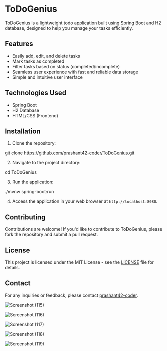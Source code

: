 # ToDoGenius

ToDoGenius is a lightweight todo application built using Spring Boot and H2 database, designed to help you manage your tasks efficiently.

## Features

- Easily add, edit, and delete tasks
- Mark tasks as completed
- Filter tasks based on status (completed/incomplete)
- Seamless user experience with fast and reliable data storage
- Simple and intuitive user interface

## Technologies Used

- Spring Boot
- H2 Database
- HTML/CSS (Frontend)

## Installation

1. Clone the repository:

git clone https://github.com/prashant42-coder/ToDoGenius.git

2. Navigate to the project directory:

cd ToDoGenius

3. Run the application:

./mvnw spring-boot:run


4. Access the application in your web browser at `http://localhost:8080`.

## Contributing

Contributions are welcome! If you'd like to contribute to ToDoGenius, please fork the repository and submit a pull request.

## License

This project is licensed under the MIT License - see the [LICENSE](LICENSE) file for details.

## Contact

For any inquiries or feedback, please contact [prashant42-coder](prashantnawale002@gmail.com).


![Screenshot (115)](https://github.com/user-attachments/assets/763a1ffc-962d-42fc-9996-cff5d5ed39ec)

![Screenshot (116)](https://github.com/user-attachments/assets/c756456b-88dd-44bc-93b0-20aaf67c5ff3)

![Screenshot (117)](https://github.com/user-attachments/assets/54259013-9ab1-4543-9132-b5687a5cef8e)

![Screenshot (118)](https://github.com/user-attachments/assets/48b3921f-0ab7-4bfd-ba06-533ab5a7e6b5)

![Screenshot (119)](https://github.com/user-attachments/assets/00bfe059-280f-40ee-a26d-5a521c035411)

